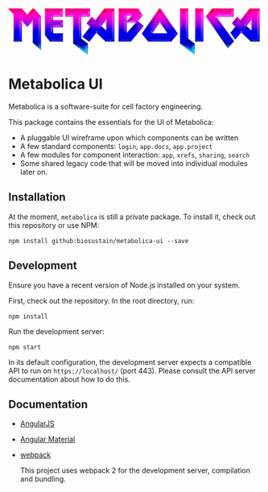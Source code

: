 
![Metabolica Logo](img/images/metabolica.png "Metabolica UI")


# Metabolica UI

Metabolica is a software-suite for cell factory engineering.

This package contains the essentials for the UI of Metabolica:

- A pluggable UI wireframe upon which components can be written
- A few standard components: `login`, `app.docs`, `app.project`
- A few modules for component interaction: `app`, `xrefs`, `sharing`, `search`
- Some shared legacy code that will be moved into individual modules later on.


## Installation

At the moment, `metabolica` is still a private package. To install it, check out this repository or use NPM:

```
npm install github:biosustain/metabolica-ui --save
```


## Development

Ensure you have a recent version of Node.js installed on your system.

First, check out the repository. In the root directory, run:

```
npm install
```

Run the development server:

```
npm start
```

In its default configuration, the development server expects a compatible API to run on `https://localhost/` (port 443). Please consult the API server documentation about how to do this.
 
 
## Documentation

 
- [AngularJS](https://angularjs.org/)
- [Angular Material](https://material.angularjs.org)
- [webpack](https://webpack.js.org/)
 
   This project uses webpack 2 for the development server, compilation and bundling.

